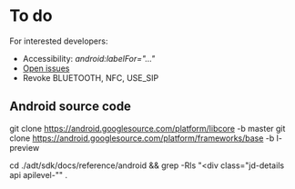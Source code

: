 To do
=====

For interested developers:

* Accessibility: *android:labelFor="..."*
* [Open issues](https://github.com/M66B/XPrivacy/issues?state=open)
* Revoke BLUETOOTH, NFC, USE_SIP

Android source code
-------------------

git clone https://android.googlesource.com/platform/libcore -b master
git clone https://android.googlesource.com/platform/frameworks/base -b l-preview

cd ./adt/sdk/docs/reference/android && grep -Rls "<div class=\"jd-details api apilevel-\"" .

